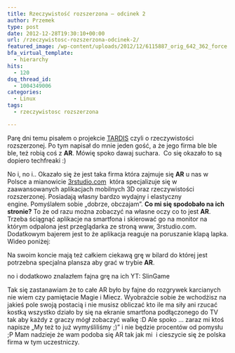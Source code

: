 ```yaml
---
title: Rzeczywistość rozszerzona – odcinek 2
author: Przemek
type: post
date: 2012-12-28T19:30:10+00:00
url: /rzeczywistosc-rozszerzona-odcinek-2/
featured_image: /wp-content/uploads/2012/12/6115887_orig_642_362_force.jpg
bfa_virtual_template:
  - hierarchy
hits:
  - 120
dsq_thread_id:
  - 1004349006
categories:
  - Linux
tags:
  - rzeczywistosc rozszerzona

---
```

Parę dni temu pisałem o projekcie <a href="http://techfreak.pl/rzeczywistosc-rozszerzona/" target="_blank">TARDIS</a> czyli o rzeczywistości rozszerzonej. Po tym napisał do mnie jeden gość, a że jego firma ble ble ble, też robią coś z **AR**. Mówię spoko dawaj suchara.  Co się okazało to są dopiero techfreaki :)

<!--more-->

No i, no i.. Okazało się że jest taka firma która zajmuje się **AR** u nas w Polsce a mianowicie [3rstudio.com][1]  która specjalizuje się w zaawansowanych aplikacjach mobilnych 3D oraz rzeczywistości rozszerzonej. Posiadają własny bardzo wydajny i elastyczny engine. Pomyślałem sobie &#8222;dobrze, obczajam&#8221;. **Co mi się spodobało na ich stronie?** To że od razu można zobaczyć na własne oczy co to jest **AR**. Trzeba ściągnąć aplikacje na smartfona i skierować go na monitor na którym odpalona jest przeglądarka ze stroną www, 3rstudio.com. Dodatkowym bajerem jest to że aplikacja reaguje na poruszanie klapą lapka. Wideo poniżej:



Na swoim koncie mają też całkiem ciekawą grę w bilard do której jest potrzebna specjalna plansza aby grać w trybie **AR**.



no i dodatkowo znalazłem fajna grę na ich YT: SlinGame



Tak się zastanawiam że to całe AR było by fajne do rozgrywek karcianych nie wiem czy pamiętacie Magie i Miecz. Wyobraźcie sobie że wchodżisz na jakieś pole swoją postacią i nie musisz obliczać kto ile ma siły ani rzucać kostką wszystko działo by się na ekranie smartfona podłączonego do TV tak aby każdy z graczy mógł zobaczyć walkę :D Ale spoko &#8230; zaraz mi ktoś napisze &#8222;My też to już wymyśliliśmy ;)&#8221; i nie będzie procentów od pomysłu ;P Mam nadzieje że wam podoba się AR tak jak mi  i cieszycie się że polska firma w tym uczestniczy.

&nbsp;

 [1]: http://3rstudio.com/
